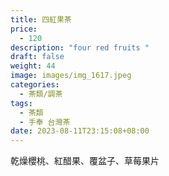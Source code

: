 ```yaml
---
title: 四紅果茶
price:
  - 120
description: "four red fruits "
draft: false
weight: 44
image: images/img_1617.jpeg
categories:
  - 茶類/調茶
tags:
  - 茶類
  - 手奉 台灣茶
date: 2023-08-11T23:15:08+08:00
---
```

乾燥櫻桃、紅醋果、覆盆子、草莓果片 